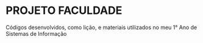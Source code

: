 # PROJETO FACULDADE
Códigos desenvolvidos, como lição, e materiais utilizados no meu 1° Ano de Sistemas de Informação
